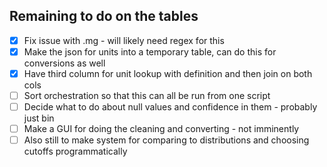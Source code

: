 ## Remaining to do on the tables
- [x] Fix issue with .mg - will likely need regex for this
- [x] Make the json for units into a temporary table, can do this for conversions as well
- [x] Have third column for unit lookup with definition and then join on both cols
- [ ] Sort orchestration so that this can all be run from one script
- [ ] Decide what to do about null values and confidence in them - probably just bin
- [ ] Make a GUI for doing the cleaning and converting - not imminently
- [ ] Also still to make system for comparing to distributions and choosing cutoffs programmatically